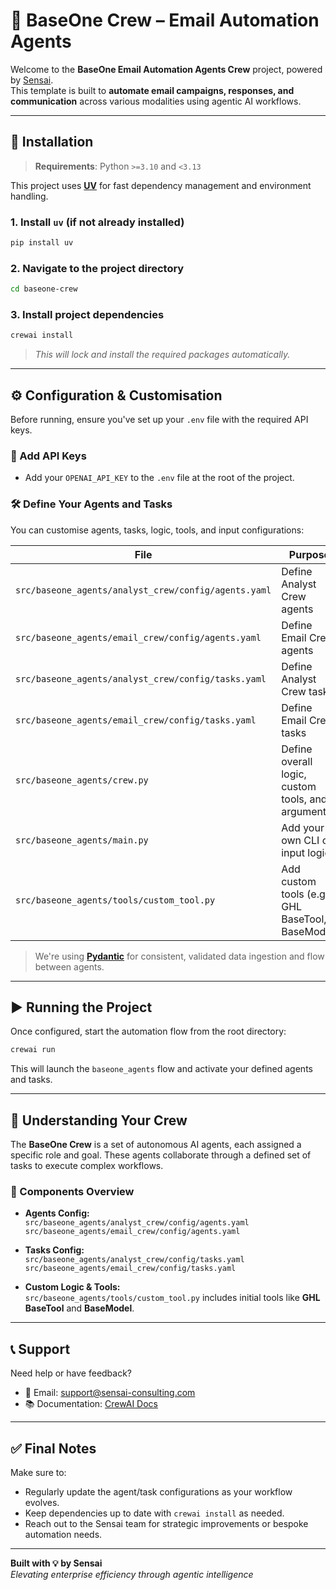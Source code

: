 # 🧠 BaseOne Crew – Email Automation Agents

Welcome to the **BaseOne Email Automation Agents Crew** project, powered by [Sensai](https://sensai-consulting.com).  
This template is built to **automate email campaigns, responses, and communication** across various modalities using agentic AI workflows.

---

## 🚀 Installation

> **Requirements**: Python `>=3.10` and `<3.13`

This project uses [**UV**](https://docs.astral.sh/uv/) for fast dependency management and environment handling.

### 1. Install `uv` (if not already installed)

```bash
pip install uv
```

### 2. Navigate to the project directory

```bash
cd baseone-crew
```

### 3. Install project dependencies

```bash
crewai install
```

> _This will lock and install the required packages automatically._

---

## ⚙️ Configuration & Customisation

Before running, ensure you've set up your `.env` file with the required API keys.

### 🔑 Add API Keys

- Add your `OPENAI_API_KEY` to the `.env` file at the root of the project.

### 🛠️ Define Your Agents and Tasks

You can customise agents, tasks, logic, tools, and input configurations:

| File | Purpose |
|------|---------|
| `src/baseone_agents/analyst_crew/config/agents.yaml` | Define Analyst Crew agents |
| `src/baseone_agents/email_crew/config/agents.yaml` | Define Email Crew agents |
| `src/baseone_agents/analyst_crew/config/tasks.yaml` | Define Analyst Crew tasks |
| `src/baseone_agents/email_crew/config/tasks.yaml` | Define Email Crew tasks |
| `src/baseone_agents/crew.py` | Define overall logic, custom tools, and arguments |
| `src/baseone_agents/main.py` | Add your own CLI or input logic |
| `src/baseone_agents/tools/custom_tool.py` | Add custom tools (e.g., GHL BaseTool, BaseModel) |

> We're using [**Pydantic**](https://docs.pydantic.dev/latest/) for consistent, validated data ingestion and flow between agents.

---

## ▶️ Running the Project

Once configured, start the automation flow from the root directory:

```bash
crewai run
```

This will launch the `baseone_agents` flow and activate your defined agents and tasks.

---

## 👥 Understanding Your Crew

The **BaseOne Crew** is a set of autonomous AI agents, each assigned a specific role and goal. These agents collaborate through a defined set of tasks to execute complex workflows.

### 🧩 Components Overview

- **Agents Config:**  
  `src/baseone_agents/analyst_crew/config/agents.yaml`  
  `src/baseone_agents/email_crew/config/agents.yaml`

- **Tasks Config:**  
  `src/baseone_agents/analyst_crew/config/tasks.yaml`  
  `src/baseone_agents/email_crew/config/tasks.yaml`

- **Custom Logic & Tools:**  
  `src/baseone_agents/tools/custom_tool.py` includes initial tools like **GHL BaseTool** and **BaseModel**.

---

## 📞 Support

Need help or have feedback?

- 📧 Email: [support@sensai-consulting.com](mailto:support@sensai-consulting.com)  
- 📚 Documentation: [CrewAI Docs](https://docs.crewai.com)

---

## ✅ Final Notes

Make sure to:

- Regularly update the agent/task configurations as your workflow evolves.
- Keep dependencies up to date with `crewai install` as needed.
- Reach out to the Sensai team for strategic improvements or bespoke automation needs.

---

**Built with 💡 by Sensai**  
_Elevating enterprise efficiency through agentic intelligence_